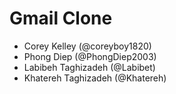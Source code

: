 # Gmail Clone
- Corey Kelley (@coreyboy1820)
- Phong Diep (@PhongDiep2003)
- Labibeh Taghizadeh (@Labibet)
- Khatereh Taghizadeh (@Khatereh)
